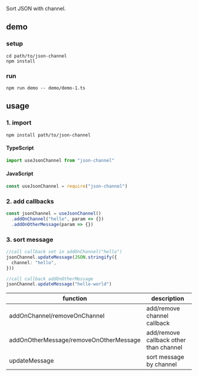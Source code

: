 Sort JSON with channel.

## demo

### setup
```
cd path/to/json-channel
npm install
```

### run
```
npm run demo -- demo/demo-1.ts
```

## usage

### 1. import

```
npm install path/to/json-channel
```

#### TypeScript
```ts
import useJsonChannel from "json-channel"
```

#### JavaScript
```js
const useJsonChannel = require("json-channel")
```

### 2. add callbacks

```ts
const jsonChannel = useJsonChannel()
  .addOnChannel("hello", param => {})
  .addOnOtherMessage(param => {})
```

### 3. sort message

```ts
//call callback set in addOnChannel("hello")
jsonChannel.updateMessage(JSON.stringify({
  channel: "hello",
}))

//call callback addOnOtherMessage
jsonChannel.updateMessage("hello-world")
```

| function                               | description                            |
| -------------------------------------- | -------------------------------------- |
| addOnChannel/removeOnChannel           | add/remove channel callback            |
| addOnOtherMessage/removeOnOtherMessage | add/remove callback other than channel |
| updateMessage                          | sort message by channel                |
